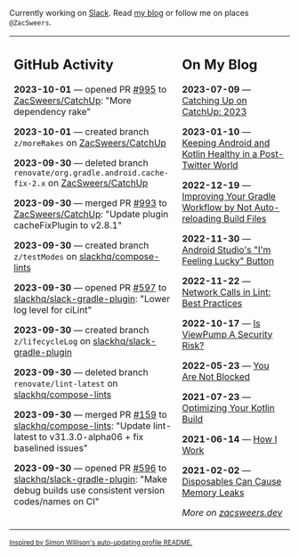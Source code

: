 Currently working on [Slack](https://slack.com/). Read [my blog](https://zacsweers.dev/) or follow me on places `@ZacSweers`.

<table><tr><td valign="top" width="60%">

## GitHub Activity
<!-- githubActivity starts -->
**2023-10-01** — opened PR [#995](https://github.com/ZacSweers/CatchUp/pull/995) to [ZacSweers/CatchUp](https://github.com/ZacSweers/CatchUp): "More dependency rake"

**2023-10-01** — created branch `z/moreRakes` on [ZacSweers/CatchUp](https://github.com/ZacSweers/CatchUp)

**2023-09-30** — deleted branch `renovate/org.gradle.android.cache-fix-2.x` on [ZacSweers/CatchUp](https://github.com/ZacSweers/CatchUp)

**2023-09-30** — merged PR [#993](https://github.com/ZacSweers/CatchUp/pull/993) to [ZacSweers/CatchUp](https://github.com/ZacSweers/CatchUp): "Update plugin cacheFixPlugin to v2.8.1"

**2023-09-30** — created branch `z/testModes` on [slackhq/compose-lints](https://github.com/slackhq/compose-lints)

**2023-09-30** — opened PR [#597](https://github.com/slackhq/slack-gradle-plugin/pull/597) to [slackhq/slack-gradle-plugin](https://github.com/slackhq/slack-gradle-plugin): "Lower log level for ciLint"

**2023-09-30** — created branch `z/lifecycleLog` on [slackhq/slack-gradle-plugin](https://github.com/slackhq/slack-gradle-plugin)

**2023-09-30** — deleted branch `renovate/lint-latest` on [slackhq/compose-lints](https://github.com/slackhq/compose-lints)

**2023-09-30** — merged PR [#159](https://github.com/slackhq/compose-lints/pull/159) to [slackhq/compose-lints](https://github.com/slackhq/compose-lints): "Update lint-latest to v31.3.0-alpha06 + fix baselined issues"

**2023-09-30** — opened PR [#596](https://github.com/slackhq/slack-gradle-plugin/pull/596) to [slackhq/slack-gradle-plugin](https://github.com/slackhq/slack-gradle-plugin): "Make debug builds use consistent version codes/names on CI"
<!-- githubActivity ends -->
</td><td valign="top" width="40%">

## On My Blog
<!-- blog starts -->
**2023-07-09** — [Catching Up on CatchUp: 2023](https://www.zacsweers.dev/catching-up-on-catchup-2023/)

**2023-01-10** — [Keeping Android and Kotlin Healthy in a Post-Twitter World](https://www.zacsweers.dev/keeping-android-healthy/)

**2022-12-19** — [Improving Your Gradle Workflow by Not Auto-reloading Build Files](https://www.zacsweers.dev/improving-your-workflow-by-not-auto-reloading-build-files/)

**2022-11-30** — [Android Studio's "I'm Feeling Lucky" Button](https://www.zacsweers.dev/android-studios-im-feeling-lucky-button/)

**2022-11-22** — [Network Calls in Lint: Best Practices](https://www.zacsweers.dev/network-calls-in-lint-best-practices/)

**2022-10-17** — [Is ViewPump A Security Risk?](https://www.zacsweers.dev/is-viewpump-a-security-risk/)

**2022-05-23** — [You Are Not Blocked](https://www.zacsweers.dev/you-are-not-blocked/)

**2021-07-23** — [Optimizing Your Kotlin Build](https://www.zacsweers.dev/optimizing-your-kotlin-build/)

**2021-06-14** — [How I Work](https://www.zacsweers.dev/how-i-work/)

**2021-02-02** — [Disposables Can Cause Memory Leaks](https://www.zacsweers.dev/disposables-can-cause-memory-leaks/)
<!-- blog ends -->
_More on [zacsweers.dev](https://zacsweers.dev/)_
</td></tr></table>

<sub><a href="https://simonwillison.net/2020/Jul/10/self-updating-profile-readme/">Inspired by Simon Willison's auto-updating profile README.</a></sub>